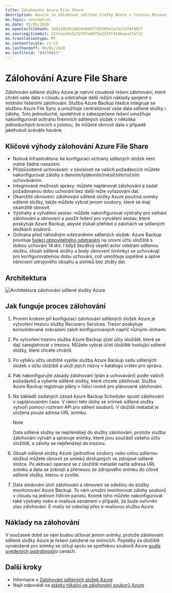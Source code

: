 ```yaml
---
title: Zálohování Azure File Share
description: Naučte se zálohovat sdílené složky Azure v trezoru Recovery Services.
ms.topic: conceptual
ms.date: 03/05/2020
ms.openlocfilehash: 5d4129b3618810d80df7d5289a7a7417d74fd077
ms.sourcegitcommit: 223cea58a527270fe60f5e2235f4146aea27af32
ms.translationtype: MT
ms.contentlocale: cs-CZ
ms.lasthandoff: 06/01/2020
ms.locfileid: "84259013"
---
```

# <a name="about-azure-file-share-backup"></a>Zálohování Azure File Share

Zálohování sdílené složky Azure je nativní cloudové řešení zálohování, které chrání vaše data v cloudu a odstraňuje další režijní náklady spojené s místními řešeními zálohování. Služba Azure Backup hladce integruje se službou Azure File Sync a umožňuje centralizovat vaše data sdílené složky i zálohy. Toto jednoduché, spolehlivé a zabezpečené řešení umožňuje nakonfigurovat ochranu firemních sdílených složek v několika jednoduchých krocích s jistotou, že můžete obnovit data v případě jakéhokoli scénáře havárie.

## <a name="key-benefits-of-azure-file-share-backup"></a>Klíčové výhody zálohování Azure File Share

* Nulová infrastruktura: ke konfiguraci ochrany sdílených složek není nutné žádné nasazení.
* Přizpůsobené uchovávání: v závislosti na vašich požadavcích můžete nakonfigurovat zálohy s denním/týdenním/měsíčním/ročním uchováváním.
* Integrované možnosti správy: můžete naplánovat zálohování a zadat požadovanou dobu uchování bez další režie vyřazování dat.
* Okamžité obnovení: zálohování sdílené složky Azure používá snímky sdílené složky, takže můžete vybrat jenom soubory, které se mají okamžitě obnovit.
* Výstrahy a vytváření sestav: můžete nakonfigurovat výstrahy pro selhání zálohování a obnovení a použít řešení pro vytváření sestav, které poskytuje Azure Backup, abyste získali přehled o zálohách ve sdílených složkách souborů.
* Ochrana před náhodným odstraněním sdílených složek: Azure Backup povoluje [funkci obnovitelného odstranění](https://docs.microsoft.com/azure/storage/files/storage-files-prevent-file-share-deletion) na úrovni účtu úložiště s dobou uchování 14 dní. I když škodlivý objekt actor odstraní sdílenou složku, obsah sdílené složky a body obnovení (snímky) se uchovávají pro konfigurovatelnou dobu uchování, což umožňuje úspěšné a úplné obnovení zdrojového obsahu a snímků bez ztráty dat.

## <a name="architecture"></a>Architektura

![Architektura zálohování sdílené složky Azure](./media/azure-file-share-backup-overview/azure-file-shares-backup-architecture.png)

## <a name="how-the-backup-process-works"></a>Jak funguje proces zálohování

1. Prvním krokem při konfiguraci zálohování sdílených složek Azure je vytvoření trezoru služby Recovery Services. Trezor poskytuje konsolidované zobrazení záloh konfigurovaných napříč různými úlohami.

2. Po vytvoření trezoru služba Azure Backup zjistí účty úložiště, které se dají zaregistrovat v trezoru. Můžete vybrat účet úložiště hostující sdílené složky, které chcete chránit.

3. Po výběru účtu úložiště vypíše služba Azure Backup sadu sdílených složek v účtu úložiště a uloží jejich názvy v katalogu vrstev pro správu.

4. Pak nakonfigurujte zásady zálohování (plán a uchovávání) podle vašich požadavků a vyberte sdílené složky, které chcete zálohovat. Služba Azure Backup registruje plány v řídicí rovině pro plánované zálohování.

5. Na základě zadaných zásad Azure Backup Scheduler spustí zálohování v naplánovaném čase. V rámci této úlohy se snímek sdílené složky vytvoří pomocí rozhraní API pro sdílení souborů. V úložišti metadat je uložena pouze adresa URL snímku.

    >[!NOTE]
    >Data sdílené složky se nepřenášejí do služby zálohování, protože služba zálohování vytváří a spravuje snímky, které jsou součástí vašeho účtu úložiště, a zálohy se nepřenášejí do trezoru.

6. Obsah sdílené složky Azure (jednotlivé soubory nebo celou sdílenou složku) můžete obnovit ze snímků dostupných ve zdrojové sdílené složce. Po aktivaci operace se z úložiště metadat načte adresa URL snímku a data se zobrazí a přenesou ze zdrojového snímku do cílové sdílené složky, kterou si zvolíte.

7. Data sledování úloh zálohování a obnovení se odešlou do služby monitorování Azure Backup. To vám umožní monitorovat zálohy souborů v cloudu na jednom řídicím panelu. Kromě toho můžete nakonfigurovat také výstrahy nebo e-mailová oznámení v případě, že bude ovlivněn stav zálohování. E-maily se odesílají přes e-mailovou službu Azure.

## <a name="backup-costs"></a>Náklady na zálohování

V současné době se vám budou účtovat jenom snímky, protože zálohování sdílené složky Azure je řešení založené na snímcích. Poplatky za úložiště vynaložené pro snímky se účtují spolu se spotřebou souborů Azure [podle uvedených podrobností](https://azure.microsoft.com/pricing/details/storage/files/)o cenách.

## <a name="next-steps"></a>Další kroky

* Informace o [Zálohování sdílených složek Azure](backup-afs.md)
* Najít odpovědi na [otázky týkající se zálohování souborů Azure](backup-azure-files-faq.md)
